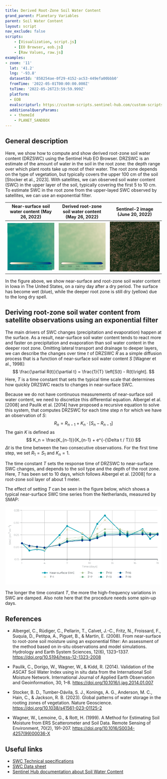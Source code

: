 ```yaml
---
title: Derived Root-Zone Soil Water Content
grand_parent: Planetary Variables
parent: Soil Water Content
layout: script
nav_exclude: false
scripts:
    - [Visualization, script.js]
    - [EO Browser, eob.js]
    - [Raw Values, raw.js]
examples:
- zoom: '11'
  lat: '41.2'
  lng: '-93.8'
  datasetId: '858254ae-0f29-4152-ac53-449efa00bbb0'
  fromTime: '2022-05-01T00:00:00.000Z'
  toTime: '2022-05-26T23:59:59.999Z'
  platform:
  - EOB
  evalscripturl: https://custom-scripts.sentinel-hub.com/custom-scripts/planetary-variables/soil-water-content/derived-root-zone-soil-water-content/eob.js
  additionalQueryParams: 
  - - themeId
    - PLANET_SANDBOX
---
```

## General description
Here, we show how to compute and show derived root-zone soil water content (DRZSWC) using the Sentinel Hub EO Browser. DRZSWC is an estimate of the amount of water in the soil in the root zone: the depth range over which plant roots take up most of their water. The root zone depends on the type of vegetation, but typically covers the upper 100 cm of the soil [Stocker et al., 2023]. With satellites, we can observed soil water content (SWC) in the upper layer of the soil, typically covering the first 5 to 10 cm. To estimate SWC in the root zone from the upper-layed SWC observed by satellites, we can use an exponential filter.

| Near-surface soil water content (May 26, 2022) | Derived root-zone soil water content (May 26, 2022) | Sentinel-2 image (June 20, 2022) |
|:----:|:----:|:----:| 
| ![Near-surface soil water content](fig/sh_swc_22_05_26.png)  | ![Derived root-zone soil water content](fig/sh_drzswc_22_05_26.png) | ![Sentinel-2 image](fig/sh_opt_22_06_20.jpeg) |

In the figure above, we show near-surface and root-zone soil water content in Iowa in The United States, on a rainy day after a dry period. The surface has become wet (blue), while the deeper root zone is still dry (yellow) due to the long dry spell. 

## Deriving root-zone soil water content from satellite observations using an exponential filter
The main drivers of SWC changes (precipitation and evaporation) happen at the surface. As a result, near-surface soil water content tends to react more and faster on precipitation and evaporation than soil water content in the deeper root zone. Omitting lateral transport and drainage to deeper layers, we can describe the changes over time $t$ of DRZSWC $R$ as a simple diffusion process that is a function of near-surface soil water content $S$ [Wagner et al., 1998]:
$$
\frac{\partial R(t)}{\partial t} = \frac{1}{T} \left[S(t) - R(t)\right].
$$
Here, $T$ is a time constant that sets the typical time scale that determines how quickly DRZSWC reacts to changes in near-surface SWC. 

Because we do not have continuous measurements of near-surface soil water content, we need to discretize this differential equation. Albergel et al. [2008] and Paulik et al. [2014] have proposed a recursive equation to solve this system, that computes DRZSWC for each time step $n$ for which we have an observation of $S$:
$$
R_n = R_{n-1} + K_n \cdot \left[S_n - R_{n-1} \right] 
$$
The gain $K$ is defined as
$$
K_n = \frac{K_{n-1}}{K_{n-1} + e^{-{\Delta t / T}}}
$$
$\Delta t$ is the time between the two consecutive observations. For the first time step, we set $R_1 = S_1$ and $K_n = 1$. 

The time constant $T$ sets the response time of DRZSWC to near-surface SWC changes, and depends to the soil type and the depth of the root zone. Here, $T$ has been set to 10 days, which follows Albergel et al. [2008] for a root-zone soil layer of about 1 meter.  

The effect of setting $T$ can be seen in the figure below, which shows a typical near-surface SWC time series from the Netherlands, measured by SMAP:

![Root-zone SWC for various values of $T$](fig/ts_varying_T.png "Root-zone SWC for various values of T")

The longer the time constant $T$, the more the high-frequency variations in SWC are damped. Also note here that the procedure needs some spin-up days. 

## References
- Albergel, C., Rüdiger, C., Pellarin, T., Calvet, J.-C., Fritz, N., Froissard, F., Suquia, D., Petitpa, A., Piguet, B., & Martin, E. (2008). From near-surface to root-zone soil moisture using an exponential filter: An assessment of the method based on in-situ observations and model simulations. Hydrology and Earth System Sciences, 12(6), 1323–1337. https://doi.org/10.5194/hess-12-1323-2008

- Paulik, C., Dorigo, W., Wagner, W., & Kidd, R. (2014). Validation of the ASCAT Soil Water Index using in situ data from the International Soil Moisture Network. International Journal of Applied Earth Observation and Geoinformation, 30, 1–8. https://doi.org/10.1016/j.jag.2014.01.007

- Stocker, B. D., Tumber-Dávila, S. J., Konings, A. G., Anderson, M. C., Hain, C., & Jackson, R. B. (2023). Global patterns of water storage in the rooting zones of vegetation. Nature Geoscience. https://doi.org/10.1038/s41561-023-01125-2

- Wagner, W., Lemoine, G., & Rott, H. (1999). A Method for Estimating Soil Moisture from ERS Scatterometer and Soil Data. Remote Sensing of Environment, 70(2), 191–207. https://doi.org/10.1016/S0034-4257(99)00036-X

## Useful links
-   [SWC Technical specifications](https://developers.planet.com/docs/planetary-variables/soil-water-content-technical-specification/)
-   [SWC Data sheet](https://planet.widen.net/s/cv7bfjhhd5)
-   [Sentinel Hub documentation about Soil Water Content](https://docs.sentinel-hub.com/api/latest/data/planetary-variables/soil-water-content/)